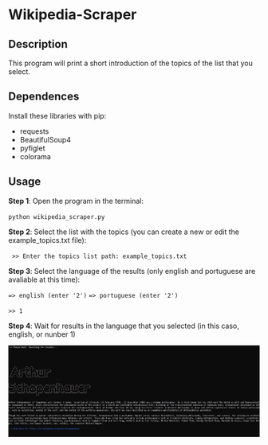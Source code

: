 # Wikipedia-Scraper
 
## Description

This program will print a short introduction of the topics of the list that you select.

## Dependences

Install these libraries with pip:

* requests
* BeautifulSoup4
* pyfiglet
* colorama


## Usage

**Step 1**: Open the program in the terminal:

`python wikipedia_scraper.py`

**Step 2**: Select the list with the topics (you can create a new or edit the example_topics.txt file):

` >> Enter the topics list path: example_topics.txt`

**Step 3**: Select the language of the results (only english and portuguese are avaliable at this time):

`=> english (enter '2')`
`=> portuguese (enter '2')`
 
 `>> 1`
 
 **Step 4**: Wait for results in the language that you selected (in this caso, english, or nunber 1)
 
 ![](https://github.com/david-pydev/wikipedia-scraper/blob/main/example_img.JPG)

